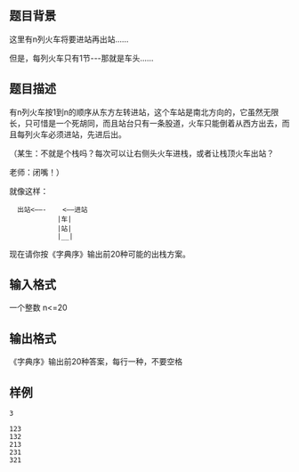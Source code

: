 ## 题目背景

这里有n列火车将要进站再出站……

但是，每列火车只有1节---那就是车头……



## 题目描述

有n列火车按1到n的顺序从东方左转进站，这个车站是南北方向的，它虽然无限长，只可惜是一个死胡同，而且站台只有一条股道，火车只能倒着从西方出去，而且每列火车必须进站，先进后出。

（某生：不就是个栈吗？每次可以让右侧头火车进栈，或者让栈顶火车出站？

老师：闭嘴！）

就像这样：

```
  出站<——-    <——进站
            |车|
            |站|
            |__|
```

现在请你按《字典序》输出前20种可能的出栈方案。


## 输入格式

一个整数 n<=20


## 输出格式

《字典序》输出前20种答案，每行一种，不要空格


## 样例

```input1
3
```

```output1
123
132
213
231
321
```

